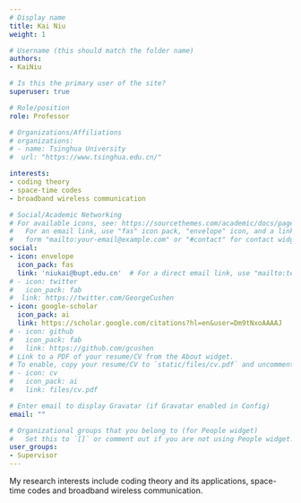 ```yaml
---
# Display name
title: Kai Niu
weight: 1

# Username (this should match the folder name)
authors:
- KaiNiu

# Is this the primary user of the site?
superuser: true

# Role/position
role: Professor

# Organizations/Affiliations
# organizations:
# - name: Tsinghua University
#  url: "https://www.tsinghua.edu.cn/"

interests:
- coding theory
- space-time codes
- broadband wireless communication

# Social/Academic Networking
# For available icons, see: https://sourcethemes.com/academic/docs/page-builder/#icons
#   For an email link, use "fas" icon pack, "envelope" icon, and a link in the
#   form "mailto:your-email@example.com" or "#contact" for contact widget.
social:
- icon: envelope
  icon_pack: fas
  link: 'niukai@bupt.edu.cn'  # For a direct email link, use "mailto:test@example.org".
# - icon: twitter
#   icon_pack: fab
#  link: https://twitter.com/GeorgeCushen
- icon: google-scholar
  icon_pack: ai
  link: https://scholar.google.com/citations?hl=en&user=Dm9tNxoAAAAJ
# - icon: github
#   icon_pack: fab
#   link: https://github.com/gcushen
# Link to a PDF of your resume/CV from the About widget.
# To enable, copy your resume/CV to `static/files/cv.pdf` and uncomment the lines below.
# - icon: cv
#   icon_pack: ai
#   link: files/cv.pdf

# Enter email to display Gravatar (if Gravatar enabled in Config)
email: ""

# Organizational groups that you belong to (for People widget)
#   Set this to `[]` or comment out if you are not using People widget.
user_groups:
- Supervisor
---
```

My research interests include coding theory and its applications, space-time codes and broadband wireless communication.

